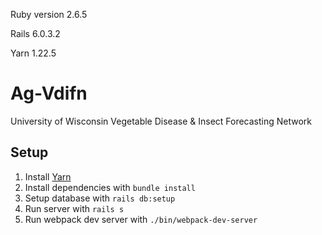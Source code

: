 Ruby version 2.6.5

Rails 6.0.3.2

Yarn 1.22.5

# Ag-Vdifn
University of Wisconsin Vegetable Disease & Insect Forecasting Network

## Setup

1. Install [Yarn](https://classic.yarnpkg.com/en/)
2. Install dependencies with `bundle install`
3. Setup database with `rails db:setup`
4. Run server with `rails s`
5. Run webpack dev server with `./bin/webpack-dev-server`

